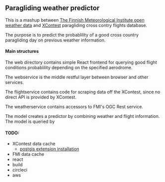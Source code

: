 ## Paragliding weather predictor

This is a mashup between 
[The Finnish Meteorological Institute open weather data](https://en.ilmatieteenlaitos.fi/open-data-manual)
and
[XContest](https://www.xcontest.org/world/en/flights-search/?filter%5Bpoint%5D=24.553391+61.732953&filter%5Bradius%5D=200000&filter%5Bmode%5D=START&filter%5Bdate_mode%5D=dmy&filter%5Bdate%5D=&filter%5Bvalue_mode%5D=dst&filter%5Bmin_value_dst%5D=&filter%5Bcatg%5D=&filter%5Broute_types%5D=&filter%5Bavg%5D=&filter%5Bpilot%5D=&list%5Bsort%5D=pts&list%5Bdir%5D=down) paragliding cross contry flights database.

The purpose is to predict the probablility of a good cross country
paragliding day on previous weather information. 

#### Main structures

The web directory contains simple React frontend for querying
good flight conditions probablility depending on the specified
aerodrome.

The webservice is the middle restful layer between browser and
other services.

The flightservice contains code for scraping data off the 
XContest, since no direct API is provided by XContest.

The weatherservice contains accessors to FMI's OGC Rest service.

The model creates a predictor by combining weather and flight
information. The model is queried by  


#### TODO:

- XContest data cache
    - [postgis extension installation](http://postgis.net/docs/manual-2.5/postgis_installation.html)
- FMI data cache
- react
- build
- circleci
- aws